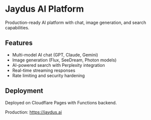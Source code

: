 # Jaydus AI Platform

Production-ready AI platform with chat, image generation, and search capabilities.

## Features
- Multi-model AI chat (GPT, Claude, Gemini)  
- Image generation (Flux, SeeDream, Photon models)
- AI-powered search with Perplexity integration
- Real-time streaming responses
- Rate limiting and security hardening

## Deployment
Deployed on Cloudflare Pages with Functions backend.

Production: https://jaydus.ai